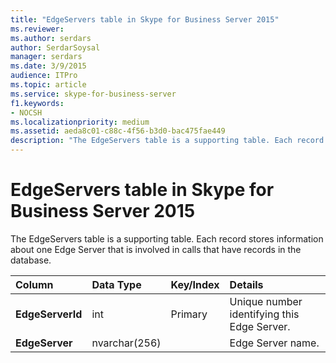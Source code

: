 ```yaml
---
title: "EdgeServers table in Skype for Business Server 2015"
ms.reviewer: 
ms.author: serdars
author: SerdarSoysal
manager: serdars
ms.date: 3/9/2015
audience: ITPro
ms.topic: article
ms.service: skype-for-business-server
f1.keywords:
- NOCSH
ms.localizationpriority: medium
ms.assetid: aeda8c01-c88c-4f56-b3d0-bac475fae449
description: "The EdgeServers table is a supporting table. Each record stores information about one Edge Server that is involved in calls that have records in the database."
---
```


# EdgeServers table in Skype for Business Server 2015
 
The EdgeServers table is a supporting table. Each record stores information about one Edge Server that is involved in calls that have records in the database.
  
|**Column**|**Data Type**|**Key/Index**|**Details**|
|:-----|:-----|:-----|:-----|
|**EdgeServerId** <br/> |int  <br/> |Primary  <br/> |Unique number identifying this Edge Server.  <br/> |
|**EdgeServer** <br/> |nvarchar(256)  <br/> | <br/> |Edge Server name.  <br/> |
   

